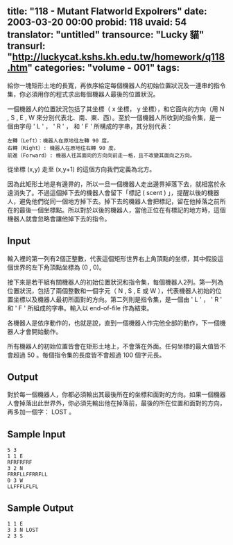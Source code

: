 title: "118 - Mutant Flatworld Expolrers"
date: 2003-03-20 00:00
probid: 118
uvaid: 54
translator: "untitled"
transource: "Lucky 貓"
transurl: "http://luckycat.kshs.kh.edu.tw/homework/q118.htm"
categories: "volume - 001"
tags:
---

給你一塊矩形土地的長寬，再依序給定每個機器人的初始位置狀況及一連串的指令集，你必須用你的程式求出每個機器人最後的位置狀況。

一個機器人的位置狀況包括了其坐標（ x 坐標， y 坐標），和它面向的方向（用 N , S , E , W 來分別代表北、南、東、西）。至於一個機器人所收到的指令集，是一個由字母 ' L ' ， ' R ' ， 和 ' F ' 所構成的字串，其分別代表：

    左轉（Left）：機器人在原地往左轉 90 度。
    右轉（Right）: 機器人在原地往右轉 90 度。
    前進（Forward）: 機器人往其面向的方向向前走一格，且不改變其面向之方向。

從坐標 (x,y) 走至 (x,y+1) 的這個方向我們定義為北方。

因為此矩形土地是有邊界的，所以一旦一個機器人走出邊界掉落下去，就相當於永遠消失了。不過這個掉下去的機器人會留下「標記 ( scent ) 」，提醒以後的機器人，避免他們從同一個地方掉下去。掉下去的機器人會把標記，留在他掉落之前所在的最後一個坐標點。所以對於以後的機器人，當他正位在有標記的地方時，這個機器人就會忽略會讓他掉下去的指令。

<!-- more -->

## Input ##

輸入裡的第一列有2個正整數，代表這個矩形世界右上角頂點的坐標，其中假設這個世界的左下角頂點坐標為 (0 , 0)。

接下來是若干組有關機器人的初始位置狀況和指令集，每個機器人2列。第一列為位置狀況，包括了兩個整數和一個字元（ N , S , E 或 W ），代表機器人初始的位置坐標以及機器人最初所面對的方向。第二列則是指令集，是一個由 ' L ' ， ' R ' 和 ' F ' 所組成的字串。輸入以 end-of-file 作為結束。

各機器人是依序動作的，也就是說，直到一個機器人作完他全部的動作，下一個機器人才會開始動作。

所有機器人的初始位置皆會在矩形土地上，不會落在外面。任何坐標的最大值皆不會超過 50 。每個指令集的長度皆不會超過 100 個字元長。

## Output ##

對於每一個機器人，你都必須輸出其最後所在的坐標和面對的方向。如果一個機器人會掉落出此世界外，你必須先輸出他在掉落前，最後的所在位置和面對的方向，再多加一個字： LOST 。

## Sample Input ##

	5 3
	1 1 E
	RFRFRFRF
	3 2 N
	FRRFLLFFRRFLL
	0 3 W
	LLFFFLFLFL

## Sample Output ##

	1 1 E
	3 3 N LOST
	2 3 S